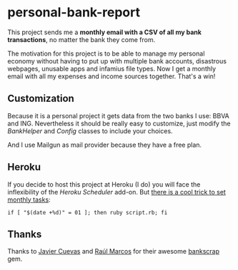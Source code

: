 # personal-bank-report

This project sends me a **monthly email with a CSV of all my bank transactions**, no matter the bank they come from.

The motivation for this project is to be able to manage my personal economy without having to put up with multiple bank accounts, disastrous webpages, unusable apps and infamius file types. Now I get a monthly email with all my expenses and income sources together. That's a win!

## Customization

Because it is a personal project it gets data from the two banks I use: BBVA and ING. Nevertheless it should be really easy to customize, just modify the _BankHelper_ and _Config_ classes to include your choices.

And I use Mailgun as mail provider because they have a free plan.

## Heroku

If you decide to host this project at Heroku (I do) you will face the inflexibility of the _Heroku Scheduler_ add-on.
But [there is a cool trick to set monthly tasks](https://blog.dbrgn.ch/2013/10/4/heroku-schedule-weekly-monthly-tasks/):

```if [ "$(date +%d)" = 01 ]; then ruby script.rb; fi```

## Thanks

Thanks to [Javier Cuevas](https://github.com/javiercr) and [Raúl Marcos](https://github.com/raulmarcosl) for their awesome [bankscrap](https://github.com/bankscrap/bankscrap) gem.
